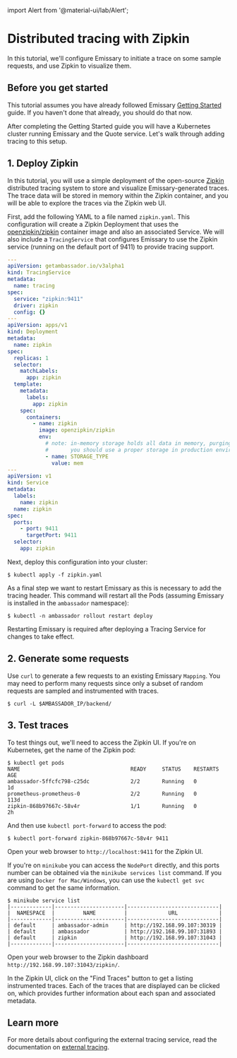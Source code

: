 import Alert from '@material-ui/lab/Alert';

# Distributed tracing with Zipkin

In this tutorial, we'll configure Emissary to initiate a trace on some sample requests, and use Zipkin to visualize them.

## Before you get started

This tutorial assumes you have already followed Emissary [Getting Started](../../tutorials/getting-started) guide. If you haven't done that already, you should do that now.

After completing the Getting Started guide you will have a Kubernetes cluster running Emissary and the Quote service. Let's walk through adding tracing to this setup.

## 1. Deploy Zipkin

In this tutorial, you will use a simple deployment of the open-source [Zipkin](https://github.com/openzipkin/zipkin/wiki) distributed tracing system to store and visualize Emissary-generated traces. The trace data will be stored in memory within the Zipkin container, and you will be able to explore the traces via the Zipkin web UI.

First, add the following YAML to a file named `zipkin.yaml`. This configuration will create a Zipkin Deployment that uses the [openzipkin/zipkin](https://hub.docker.com/r/openzipkin/zipkin/) container image and also an associated Service. We will also include a `TracingService` that configures Emissary to use the Zipkin service (running on the default port of 9411) to provide tracing support.

```yaml
---
apiVersion: getambassador.io/v3alpha1
kind: TracingService
metadata:
  name: tracing
spec:
  service: "zipkin:9411"
  driver: zipkin
  config: {}
---
apiVersion: apps/v1
kind: Deployment
metadata:
  name: zipkin
spec:
  replicas: 1
  selector:
    matchLabels:
      app: zipkin
  template:
    metadata:
      labels:
        app: zipkin
    spec:
      containers:
        - name: zipkin
          image: openzipkin/zipkin
          env:
            # note: in-memory storage holds all data in memory, purging older data upon a span limit.
            #       you should use a proper storage in production environments
            - name: STORAGE_TYPE
              value: mem
---
apiVersion: v1
kind: Service
metadata:
  labels:
    name: zipkin
  name: zipkin
spec:
  ports:
    - port: 9411
      targetPort: 9411
  selector:
    app: zipkin
```

Next, deploy this configuration into your cluster:

```
$ kubectl apply -f zipkin.yaml
```

As a final step we want to restart Emissary as this is necessary to add the tracing header. This command will restart all the Pods (assuming Emissary is installed in the <code>ambassador</code> namespace):

```
$ kubectl -n ambassador rollout restart deploy
```
<Alert severity="warning">
  Restarting Emissary is required after deploying a Tracing Service for changes to take effect.
</Alert>

## 2. Generate some requests

Use `curl` to generate a few requests to an existing Emissary `Mapping`. You may need to perform many requests since only a subset of random requests are sampled and instrumented with traces.

```
$ curl -L $AMBASSADOR_IP/backend/
```

## 3. Test traces

To test things out, we'll need to access the Zipkin UI. If you're on Kubernetes, get the name of the Zipkin pod:

```
$ kubectl get pods
NAME                                   READY     STATUS    RESTARTS   AGE
ambassador-5ffcfc798-c25dc             2/2       Running   0          1d
prometheus-prometheus-0                2/2       Running   0          113d
zipkin-868b97667c-58v4r                1/1       Running   0          2h
```

And then use `kubectl port-forward` to access the pod:

```
$ kubectl port-forward zipkin-868b97667c-58v4r 9411
```

Open your web browser to `http://localhost:9411` for the Zipkin UI.

If you're on `minikube` you can access the `NodePort` directly, and this ports number can be obtained via the `minikube services list` command. If you are using `Docker for Mac/Windows`, you can use the `kubectl get svc` command to get the same information.

```
$ minikube service list
|-------------|----------------------|-----------------------------|
|  NAMESPACE  |         NAME         |             URL             |
|-------------|----------------------|-----------------------------|
| default     | ambassador-admin     | http://192.168.99.107:30319 |
| default     | ambassador           | http://192.168.99.107:31893 |
| default     | zipkin               | http://192.168.99.107:31043 |
|-------------|----------------------|-----------------------------|
```

Open your web browser to the Zipkin dashboard `http://192.168.99.107:31043/zipkin/`.

In the Zipkin UI, click on the "Find Traces" button to get a listing instrumented traces. Each of the traces that are displayed can be clicked on, which provides further information about each span and associated metadata.

## Learn more

For more details about configuring the external tracing service, read the documentation on [external tracing](../../topics/running/services/tracing-service).
